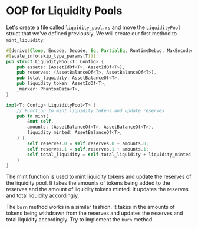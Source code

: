 # OOP for Liquidity Pools

Let's create a file called `liquidity_pool.rs` and move the `LiquidityPool` struct that we've defined previously. We
will create our first method to `mint_liquidity`:

```rust
#[derive(Clone, Encode, Decode, Eq, PartialEq, RuntimeDebug, MaxEncodedLen, TypeInfo)]
#[scale_info(skip_type_params(T))]
pub struct LiquidityPool<T: Config> {
    pub assets: (AssetIdOf<T>, AssetIdOf<T>),
    pub reserves: (AssetBalanceOf<T>, AssetBalanceOf<T>),
    pub total_liquidity: AssetBalanceOf<T>,
    pub liquidity_token: AssetIdOf<T>,
    _marker: PhantomData<T>,
}

impl<T: Config> LiquidityPool<T> {
    // Function to mint liquidity tokens and update reserves
    pub fn mint(
        &mut self,
        amounts: (AssetBalanceOf<T>, AssetBalanceOf<T>),
        liquidity_minted: AssetBalanceOf<T>,
    ) {
        self.reserves.0 = self.reserves.0 + amounts.0;
        self.reserves.1 = self.reserves.1 + amounts.1;
        self.total_liquidity = self.total_liquidity + liquidity_minted;
    }
}
```

The mint function is used to mint liquidity tokens and update the reserves of the liquidity pool. It takes the amounts
of tokens being added to the reserves and the amount of liquidity tokens minted. It updates the reserves and total
liquidity accordingly.

The `burn` method works in a similar fashion. It takes in the amounts of tokens being withdrawn from the reserves and
updates the reserves and total liquidity accordingly.
Try to implement the `burn` method.